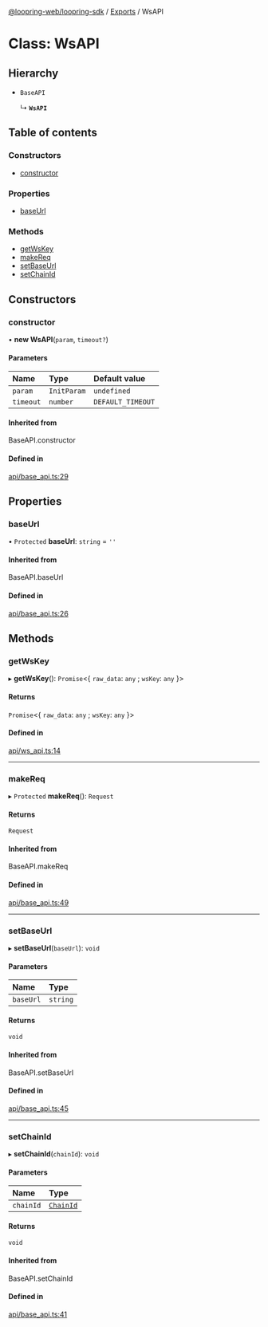 [@loopring-web/loopring-sdk](../README.md) / [Exports](../modules.md) / WsAPI

# Class: WsAPI

## Hierarchy

- `BaseAPI`

  ↳ **`WsAPI`**

## Table of contents

### Constructors

- [constructor](WsAPI.md#constructor)

### Properties

- [baseUrl](WsAPI.md#baseurl)

### Methods

- [getWsKey](WsAPI.md#getwskey)
- [makeReq](WsAPI.md#makereq)
- [setBaseUrl](WsAPI.md#setbaseurl)
- [setChainId](WsAPI.md#setchainid)

## Constructors

### constructor

• **new WsAPI**(`param`, `timeout?`)

#### Parameters

| Name | Type | Default value |
| :------ | :------ | :------ |
| `param` | `InitParam` | `undefined` |
| `timeout` | `number` | `DEFAULT_TIMEOUT` |

#### Inherited from

BaseAPI.constructor

#### Defined in

[api/base_api.ts:29](https://github.com/Loopring/loopring_sdk/blob/ea87b1c/src/api/base_api.ts#L29)

## Properties

### baseUrl

• `Protected` **baseUrl**: `string` = `''`

#### Inherited from

BaseAPI.baseUrl

#### Defined in

[api/base_api.ts:26](https://github.com/Loopring/loopring_sdk/blob/ea87b1c/src/api/base_api.ts#L26)

## Methods

### getWsKey

▸ **getWsKey**(): `Promise`<{ `raw_data`: `any` ; `wsKey`: `any`  }\>

#### Returns

`Promise`<{ `raw_data`: `any` ; `wsKey`: `any`  }\>

#### Defined in

[api/ws_api.ts:14](https://github.com/Loopring/loopring_sdk/blob/ea87b1c/src/api/ws_api.ts#L14)

___

### makeReq

▸ `Protected` **makeReq**(): `Request`

#### Returns

`Request`

#### Inherited from

BaseAPI.makeReq

#### Defined in

[api/base_api.ts:49](https://github.com/Loopring/loopring_sdk/blob/ea87b1c/src/api/base_api.ts#L49)

___

### setBaseUrl

▸ **setBaseUrl**(`baseUrl`): `void`

#### Parameters

| Name | Type |
| :------ | :------ |
| `baseUrl` | `string` |

#### Returns

`void`

#### Inherited from

BaseAPI.setBaseUrl

#### Defined in

[api/base_api.ts:45](https://github.com/Loopring/loopring_sdk/blob/ea87b1c/src/api/base_api.ts#L45)

___

### setChainId

▸ **setChainId**(`chainId`): `void`

#### Parameters

| Name | Type |
| :------ | :------ |
| `chainId` | [`ChainId`](../enums/ChainId.md) |

#### Returns

`void`

#### Inherited from

BaseAPI.setChainId

#### Defined in

[api/base_api.ts:41](https://github.com/Loopring/loopring_sdk/blob/ea87b1c/src/api/base_api.ts#L41)
